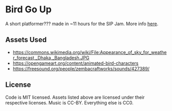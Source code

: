 # Bird Go Up

A short platformer??? made in ~11 hours for the SIP Jam. More info [here](https://dialupnoises.itch.io/bird-go-up).

## Assets Used

* https://commons.wikimedia.org/wiki/File:Appearance_of_sky_for_weather_forecast,_Dhaka,_Bangladesh.JPG
* https://opengameart.org/content/animated-bird-characters
* https://freesound.org/people/zembacraftworks/sounds/427389/

## License

Code is MIT licensed. Assets listed above are licensed under their respective licenses. Music is CC-BY. Everything else is CC0.
